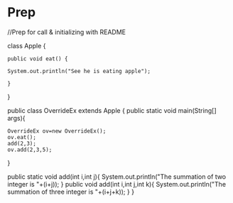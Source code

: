 # Prep
//Prep for call &amp; initializing with README

class Apple
{

    public void eat() {
  
    System.out.println("See he is eating apple");
  
    }
}
  
public class OverrideEx extends Apple
{
  public static void main(String[] args){
  
    OverrideEx ov=new OverrideEx();
    ov.eat();
    add(2,3);
    ov.add(2,3,5);
  }
  
   public static void add(int i,int j){
        System.out.println("The summation of two integer is "+(i+j));
    }
    public void add(int i,int j,int k){
        System.out.println("The summation of three integer is "+(i+j+k));
    }
}
